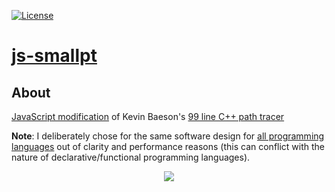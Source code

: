 [![License][s1]][li]

[s1]: https://img.shields.io/badge/license-MIT-blue.svg
[li]: https://raw.githubusercontent.com/matt77hias/js-smallpt/master/LICENSE.txt

# [js-smallpt](https://matt77hias.github.io/js-smallpt/)

## About
[JavaScript modification](https://matt77hias.github.io/js-smallpt/) of Kevin Baeson's [99 line C++ path tracer](http://www.kevinbeason.com/smallpt/)

**Note**: I deliberately chose for the same software design for [all programming languages](https://github.com/matt77hias/smallpt) out of clarity and performance reasons (this can conflict with the nature of declarative/functional programming languages).

<p align="center"><img src="https://github.com/matt77hias/smallpt/blob/master/res/image.png" ></p>
